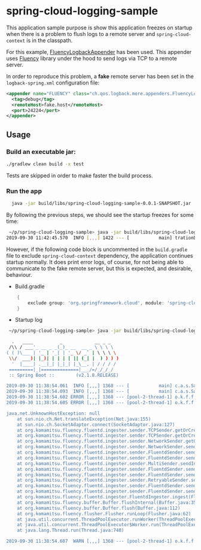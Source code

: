 # spring-cloud-logging-sample

This application sample purpose is show this application freezes on startup when there is a problem to flush logs to a 
remote server and `spring-cloud-context` is in the classpath.

For this example, [FluencyLogbackAppender](https://github.com/sndyuk/logback-more-appenders/blob/master/src/main/java/ch/qos/logback/more/appenders/FluencyLogbackAppender.java) has been used.
This appender uses [Fluency](https://github.com/komamitsu/fluency) library under the hood to send logs via TCP to a remote server.

In order to reproduce this problem, a **fake** remote server has been set in the `logback-spring.xml` configuration file:
```xml
<appender name="FLUENCY" class="ch.qos.logback.more.appenders.FluencyLogbackAppender">
  <tag>debug</tag>
  <remoteHost>fake.host</remoteHost>
  <port>24224</port>
</appender>
```

## Usage

### Build an executable jar:
```sh
./gradlew clean build -x test
```
Tests are skipped in order to make faster the build process.

### Run the app
```sh
  java -jar build/libs/spring-cloud-logging-sample-0.0.1-SNAPSHOT.jar
```

By following the previous steps, we should see the startup freezes for some time:
```sh
 ~/p/spring-cloud-logging-sample> java -jar build/libs/spring-cloud-logging-sample-0.0.1-SNAPSHOT.jar                                                                                                            Mon Sep 30 11:42:42 2019
2019-09-30 11:42:45.570  INFO [,,,] 1422 --- [           main] trationDelegate$BeanPostProcessorChecker : Bean 'org.springframework.cloud.autoconfigure.ConfigurationPropertiesRebinderAutoConfiguration' of type [org.springframework.cloud.autoconfigure.ConfigurationPropertiesRebinderAutoConfiguration$$EnhancerBySpringCGLIB$$bef36ca5] is not eligible for getting processed by all BeanPostProcessors (for example: not eligible for auto-proxying)
```

However, if the following code block is uncommented in the `build.gradle` file to exclude `spring-cloud-context` dependency, 
the application continues startup normally. It does print error logs, of course, for not being able to communicate 
to the fake remote server, but this is expected, and desirable, behaviour.

- Build.gradle
```gradle
	{
		exclude group: 'org.springframework.cloud', module: 'spring-cloud-context'
	}
```

- Startup log
```sh
 ~/p/spring-cloud-logging-sample> java -jar build/libs/spring-cloud-logging-sample-0.0.1-SNAPSHOT.jar                                                                                                 1542ms  Mon Sep 30 11:38:51 2019

  .   ____          _            __ _ _
 /\\ / ___'_ __ _ _(_)_ __  __ _ \ \ \ \
( ( )\___ | '_ | '_| | '_ \/ _` | \ \ \ \
 \\/  ___)| |_)| | | | | || (_| |  ) ) ) )
  '  |____| .__|_| |_|_| |_\__, | / / / /
 =========|_|==============|___/=/_/_/_/
 :: Spring Boot ::        (v2.1.8.RELEASE)

2019-09-30 11:38:54.061  INFO [,,,] 1368 --- [           main] c.a.s.SampleAppApplication               : Starting SampleAppApplication on ip-192-168-10-13.eu-west-1.compute.internal with PID 1368 (/Users/adrian/projects/spring-cloud-logging-sample/build/libs/spring-cloud-logging-sample-0.0.1-SNAPSHOT.jar started by adrian in /Users/adrian/projects/spring-cloud-logging-sample)
2019-09-30 11:38:54.093  INFO [,,,] 1368 --- [           main] c.a.s.SampleAppApplication               : No active profile set, falling back to default profiles: default
2019-09-30 11:38:54.602 ERROR [,,,] 1368 --- [pool-2-thread-1] o.k.f.f.ingester.sender.NetworkSender    : Failed to send 929 bytes data
2019-09-30 11:38:54.605 ERROR [,,,] 1368 --- [pool-2-thread-1] o.k.f.f.ingester.sender.MultiSender      : Failed to send: sender=TCPSender{config=Config{host='fake.host', port=24224, connectionTimeoutMilli=5000, readTimeoutMilli=5000, waitBeforeCloseMilli=1000} Config{senderErrorHandler=null}} NetworkSender{config=Config{host='fake.host', port=24224, connectionTimeoutMilli=5000, readTimeoutMilli=5000, waitBeforeCloseMilli=1000} Config{senderErrorHandler=null}, failureDetector=FailureDetector{failureDetectStrategy=PhiAccrualFailureDetectStrategy{failureDetector=org.komamitsu.failuredetector.PhiAccuralFailureDetector@4f3e0bc} org.komamitsu.fluency.fluentd.ingester.sender.failuredetect.PhiAccrualFailureDetectStrategy@41adfde0, heartbeater=TCPHeartbeater{config=Config{host='fake.host', port=24224, intervalMillis=1000}} Heartbeater{config=Config{host='fake.host', port=24224, intervalMillis=1000}}, lastFailureTimestampMillis=1569836334604, config=Config{failureIntervalMillis=3000}}} org.komamitsu.fluency.fluentd.ingester.sender.TCPSender@5eb2e86f. Trying to use next sender...

java.net.UnknownHostException: null
	at sun.nio.ch.Net.translateException(Net.java:155)
	at sun.nio.ch.SocketAdaptor.connect(SocketAdaptor.java:127)
	at org.komamitsu.fluency.fluentd.ingester.sender.TCPSender.getOrCreateSocketInternal(TCPSender.java:66)
	at org.komamitsu.fluency.fluentd.ingester.sender.TCPSender.getOrCreateSocketInternal(TCPSender.java:31)
	at org.komamitsu.fluency.fluentd.ingester.sender.NetworkSender.getOrCreateSocket(NetworkSender.java:76)
	at org.komamitsu.fluency.fluentd.ingester.sender.NetworkSender.sendInternal(NetworkSender.java:101)
	at org.komamitsu.fluency.fluentd.ingester.sender.FluentdSender.sendInternalWithRestoreBufferPositions(FluentdSender.java:74)
	at org.komamitsu.fluency.fluentd.ingester.sender.FluentdSender.send(FluentdSender.java:56)
	at org.komamitsu.fluency.fluentd.ingester.sender.MultiSender.sendInternal(MultiSender.java:60)
	at org.komamitsu.fluency.fluentd.ingester.sender.FluentdSender.sendInternalWithRestoreBufferPositions(FluentdSender.java:74)
	at org.komamitsu.fluency.fluentd.ingester.sender.FluentdSender.send(FluentdSender.java:56)
	at org.komamitsu.fluency.fluentd.ingester.sender.RetryableSender.sendInternal(RetryableSender.java:77)
	at org.komamitsu.fluency.fluentd.ingester.sender.FluentdSender.sendInternalWithRestoreBufferPositions(FluentdSender.java:74)
	at org.komamitsu.fluency.fluentd.ingester.sender.FluentdSender.send(FluentdSender.java:56)
	at org.komamitsu.fluency.fluentd.ingester.FluentdIngester.ingest(FluentdIngester.java:87)
	at org.komamitsu.fluency.buffer.Buffer.flushInternal(Buffer.java:358)
	at org.komamitsu.fluency.buffer.Buffer.flush(Buffer.java:112)
	at org.komamitsu.fluency.flusher.Flusher.runLoop(Flusher.java:62)
	at java.util.concurrent.ThreadPoolExecutor.runWorker(ThreadPoolExecutor.java:1149)
	at java.util.concurrent.ThreadPoolExecutor$Worker.run(ThreadPoolExecutor.java:624)
	at java.lang.Thread.run(Thread.java:748)

2019-09-30 11:38:54.607  WARN [,,,] 1368 --- [pool-2-thread-1] o.k.f.f.ingester.sender.RetryableSender  : Sender failed to send data. sender=RetryableSender{baseSender=MultiSender{senders=[TCPSender{config=Config{host='fake.host', port=24224, connectionTimeoutMilli=5000, readTimeoutMilli=5000, waitBeforeCloseMilli=1000} Config{senderErrorHandler=null}} NetworkSender{config=Config{host='fake.host', port=24224, connectionTimeoutMilli=5000, readTimeoutMilli=5000, waitBeforeCloseMilli=1000} Config{senderErrorHandler=null}, failureDetector=FailureDetector{failureDetectStrategy=PhiAccrualFailureDetectStrategy{failureDetector=org.komamitsu.failuredetector.PhiAccuralFailureDetector@4f3e0bc} org.komamitsu.fluency.fluentd.ingester.sender.failuredetect.PhiAccrualFailureDetectStrategy@41adfde0, heartbeater=TCPHeartbeater{config=Config{host='fake.host', port=24224, intervalMillis=1000}} Heartbeater{config=Config{host='fake.host', port=24224, intervalMillis=1000}}, lastFailureTimestampMillis=1569836334604, config=Config{failureIntervalMillis=3000}}} org.komamitsu.fluency.fluentd.ingester.sender.TCPSender@5eb2e86f]} org.komamitsu.fluency.fluentd.ingester.sender.MultiSender@46664821, retryStrategy=ExponentialBackOffRetryStrategy{config=Config{baseIntervalMillis=400, maxIntervalMillis=30000} Config{maxRetryCount=7}} RetryStrategy{config=Config{baseIntervalMillis=400, maxIntervalMillis=30000} Config{maxRetryCount=7}}, isClosed=false} org.komamitsu.fluency.fluentd.ingester.sender.RetryableSender@5d0bb651, retry=0
```


